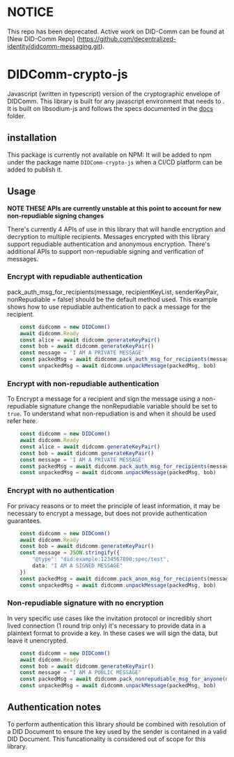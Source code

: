 # NOTICE
This repo has been deprecated.  Active work on DID-Comm can be found at [New DID-Comm Repo] (https://github.com/decentralized-identity/didcomm-messaging.git).

# DIDComm-crypto-js
Javascript (written in typescript) version of the cryptographic envelope of DIDComm. This library is built for any javascript environment that needs to . It is built on libsodium-js and follows the specs documented in the [docs](/docs/README.md) folder.

## installation
This package is currently not available on NPM: It will be added to npm under the package name `DIDComm-crypto-js` when a CI/CD platform can be added to publish it.

## Usage

**NOTE THESE APIs are currently unstable at this point to account for new non-repudiable signing changes**

There's currently 4 APIs of use in this library that will handle encryption and decryption to multiple recipients. Messages encrypted with this library support repudiable authentication and anonymous encryption. There's additional APIs to support non-repudiable signing and verification of messages.

### Encrypt with repudiable authentication
pack_auth_msg_for_recipients(message, recipientKeyList, senderKeyPair, nonRepudiable = false) should be the default method used. This example shows how to use repudiable authentication to pack a message for the recipient.

```typescript
    const didcomm = new DIDComm()
    await didcomm.Ready
    const alice = await didcomm.generateKeyPair()
    const bob = await didcomm.generateKeyPair()
    const message = 'I AM A PRIVATE MESSAGE'
    const packedMsg = await didcomm.pack_auth_msg_for_recipients(message, [bob.publicKey], alice)
    const unpackedMsg = await didcomm.unpackMessage(packedMsg, bob)
```

### Encrypt with non-repudiable authentication
To Encrypt a message for a recipient and sign the message using a non-repudiable signature change the nonRepudiable variable should be set to `true`. To understand what non-repudiation is and when it should be used refer here.

```typescript
    const didcomm = new DIDComm()
    await didcomm.Ready
    const alice = await didcomm.generateKeyPair()
    const bob = await didcomm.generateKeyPair()
    const message = 'I AM A PRIVATE MESSAGE'
    const packedMsg = await didcomm.pack_auth_msg_for_recipients(message, [bob.publicKey], alice, true)
    const unpackedMsg = await didcomm.unpackMessage(packedMsg, bob)
```

### Encrypt with no authentication

For privacy reasons or to meet the principle of least information, it may be necessary to encrypt a message, but does  not provide authentication guarantees. 

```typescript
    const didcomm = new DIDComm()
    await didcomm.Ready
    const bob = await didcomm.generateKeyPair()
    const message = JSON.stringify({
        "@type": "did:example:1234567890;spec/test",
        data: "I AM A SIGNED MESSAGE"
    })
    const packedMsg = await didcomm.pack_anon_msg_for_recipients(message, [bob.publicKey])
    const unpackedMsg = await didcomm.unpackMessage(packedMsg, bob)
```

### Non-repudiable signature with no encryption

In very specific use cases like the invitation protocol or incredibly short lived connection (1 round trip only) it's necessary to provide data in a plaintext format to provide a key. In these cases we will sign the data, but leave it unencrypted.

```typescript
    const didcomm = new DIDComm()
    await didcomm.Ready
    const bob = await didcomm.generateKeyPair()
    const message = "I AM A PUBLIC MESSAGE"
    const packedMsg = await didcomm.pack_nonrepudiable_msg_for_anyone(message, bob)
    const unpackedMsg = await didcomm.unpackMessage(packedMsg, bob)
```

## Authentication notes

To perform authentication this library should be combined with resolution of a DID Document to ensure the key used by the sender is contained in a valid DID Document. This funcationality is considered out of scope for this library. 
